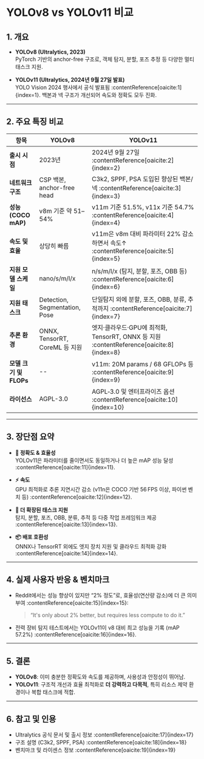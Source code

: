 # YOLOv8 vs YOLOv11 비교

## 1. 개요
- **YOLOv8 (Ultralytics, 2023)**  
  PyTorch 기반의 anchor-free 구조로, 객체 탐지, 분할, 포즈 추정 등 다양한 멀티태스크 지원.

- **YOLOv11 (Ultralytics, 2024년 9월 27일 발표)**  
  YOLO Vision 2024 행사에서 공식 발표됨 :contentReference[oaicite:1]{index=1}. 백본과 넥 구조가 개선되어 속도와 정확도 모두 진화.

---

## 2. 주요 특징 비교

| 항목                     | YOLOv8                            | YOLOv11                                 |
|------------------------|----------------------------------|-----------------------------------------|
| **출시 시점**            | 2023년                           | 2024년 9월 27일 :contentReference[oaicite:2]{index=2} |
| **네트워크 구조**       | CSP 백본, anchor-free head       | C3k2, SPPF, PSA 도입된 향상된 백본/넥 :contentReference[oaicite:3]{index=3} |
| **성능 (COCO mAP)**     | v8m 기준 약 51–54%              | v11m 기준 51.5%, v11x 기준 54.7% :contentReference[oaicite:4]{index=4} |
| **속도 및 효율**        | 상당히 빠름                      | v11m은 v8m 대비 파라미터 22% 감소하면서 속도↑ :contentReference[oaicite:5]{index=5} |
| **지원 모델 스케일**     | nano/s/m/l/x                     | n/s/m/l/x (탐지, 분할, 포즈, OBB 등) :contentReference[oaicite:6]{index=6} |
| **지원 태스크**         | Detection, Segmentation, Pose   | 단일탐지 외에 분할, 포즈, OBB, 분류, 추적까지 :contentReference[oaicite:7]{index=7} |
| **추론 환경**           | ONNX, TensorRT, CoreML 등 지원  | 엣지·클라우드·GPU에 최적화, TensorRT, ONNX 등 지원 :contentReference[oaicite:8]{index=8} |
| **모델 크기 및 FLOPs**  | --                               | v11m: 20M params / 68 GFLOPs 등 :contentReference[oaicite:9]{index=9} |
| **라이선스**            | AGPL-3.0                          | AGPL‑3.0 및 엔터프라이즈 옵션 :contentReference[oaicite:10]{index=10} |

---

## 3. 장단점 요약

- **🎯 정확도 & 효율성**  
  YOLOv11은 파라미터를 줄이면서도 동일하거나 더 높은 mAP 성능 달성 :contentReference[oaicite:11]{index=11}.

- **⚡ 속도**  
  GPU 최적화로 추론 지연시간 감소 (v11n은 COCO 기반 56 FPS 이상, 파이썬 벤치 등) :contentReference[oaicite:12]{index=12}.

- **🧩 더 확장된 태스크 지원**  
  탐지, 분할, 포즈, OBB, 분류, 추적 등 다중 작업 프레임워크 제공 :contentReference[oaicite:13]{index=13}.

- **📦 배포 호환성**  
  ONNX나 TensorRT 외에도 엣지 장치 지원 및 클라우드 최적화 강화 :contentReference[oaicite:14]{index=14}.

---

## 4. 실제 사용자 반응 & 벤치마크

- Reddit에서는 성능 향상이 있지만 “2% 정도”로, 효율성(연산량 감소)에 더 큰 의미 부여 :contentReference[oaicite:15]{index=15}:

  > “It's only about 2% better, but requires less compute to do it.”

- 전력 장비 탐지 테스트에서는 YOLOv11이 v8 대비 최고 성능을 기록 (mAP 57.2%) :contentReference[oaicite:16]{index=16}.

---

## 5. 결론

- **YOLOv8**: 이미 충분한 정확도와 속도를 제공하며, 사용성과 안정성이 뛰어남.
- **YOLOv11**: 구조적 개선과 효율 최적화로 **더 강력하고 다목적**, 특히 리소스 제약 환경이나 복합 태스크에 적합.

---

## 6. 참고 및 인용

- Ultralytics 공식 문서 및 출시 정보 :contentReference[oaicite:17]{index=17}  
- 구조 설명 (C3k2, SPPF, PSA) :contentReference[oaicite:18]{index=18}  
- 벤치마크 및 라이센스 정보 :contentReference[oaicite:19]{index=19}

